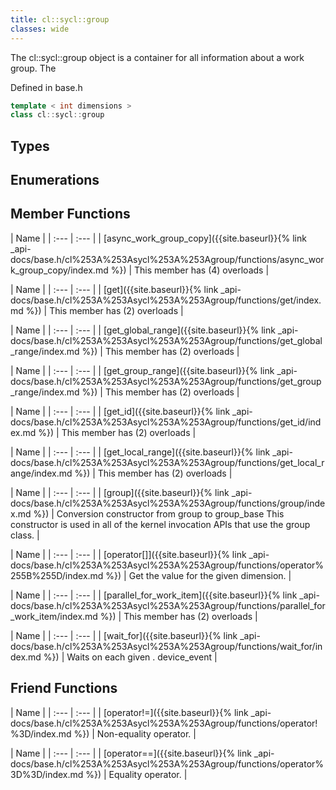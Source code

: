 ```yaml
---
title: cl::sycl::group
classes: wide
---
```



The cl::sycl::group object is a container for all information about a work group. The 

Defined in base.h

```cpp
template < int dimensions >
class cl::sycl::group
```

## Types

## Enumerations

## Member Functions

  | Name |
| :--- | :--- |
| [async\_work\_group\_copy]({{site.baseurl}}{% link _api-docs/base.h/cl%253A%253Asycl%253A%253Agroup/functions/async_work_group_copy/index.md %}) | This member has (4) overloads |

  | Name |
| :--- | :--- |
| [get]({{site.baseurl}}{% link _api-docs/base.h/cl%253A%253Asycl%253A%253Agroup/functions/get/index.md %}) | This member has (2) overloads |

  | Name |
| :--- | :--- |
| [get\_global\_range]({{site.baseurl}}{% link _api-docs/base.h/cl%253A%253Asycl%253A%253Agroup/functions/get_global_range/index.md %}) | This member has (2) overloads |

  | Name |
| :--- | :--- |
| [get\_group\_range]({{site.baseurl}}{% link _api-docs/base.h/cl%253A%253Asycl%253A%253Agroup/functions/get_group_range/index.md %}) | This member has (2) overloads |

  | Name |
| :--- | :--- |
| [get\_id]({{site.baseurl}}{% link _api-docs/base.h/cl%253A%253Asycl%253A%253Agroup/functions/get_id/index.md %}) | This member has (2) overloads |

  | Name |
| :--- | :--- |
| [get\_local\_range]({{site.baseurl}}{% link _api-docs/base.h/cl%253A%253Asycl%253A%253Agroup/functions/get_local_range/index.md %}) | This member has (2) overloads |

  | Name |
| :--- | :--- |
| [group]({{site.baseurl}}{% link _api-docs/base.h/cl%253A%253Asycl%253A%253Agroup/functions/group/index.md %}) | Conversion constructor from group<dimensions> to group_base This constructor is used in all of the kernel invocation APIs that use the group class.  |

  | Name |
| :--- | :--- |
| [operator[]]({{site.baseurl}}{% link _api-docs/base.h/cl%253A%253Asycl%253A%253Agroup/functions/operator%255B%255D/index.md %}) | Get the value for the given dimension.  |

  | Name |
| :--- | :--- |
| [parallel\_for\_work\_item]({{site.baseurl}}{% link _api-docs/base.h/cl%253A%253Asycl%253A%253Agroup/functions/parallel_for_work_item/index.md %}) | This member has (2) overloads |

  | Name |
| :--- | :--- |
| [wait\_for]({{site.baseurl}}{% link _api-docs/base.h/cl%253A%253Asycl%253A%253Agroup/functions/wait_for/index.md %}) | Waits on each given . device_event |


## Friend Functions

  | Name |
| :--- | :--- |
| [operator!=]({{site.baseurl}}{% link _api-docs/base.h/cl%253A%253Asycl%253A%253Agroup/functions/operator!%3D/index.md %}) | Non-equality operator.  |

  | Name |
| :--- | :--- |
| [operator==]({{site.baseurl}}{% link _api-docs/base.h/cl%253A%253Asycl%253A%253Agroup/functions/operator%3D%3D/index.md %}) | Equality operator.  |

